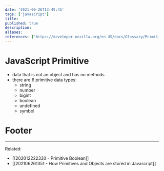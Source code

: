 ```yaml
---
date: '2021-06-26T13:49:45'
tags: ['javascript']
title: 
published: true
description:
aliases:
references: ['https://developer.mozilla.org/en-US/docs/Glossary/Primitive']
---
```


# JavaScript Primitive
- data that is not an object and has no methods
- there are 6 primitive data types:
	- string
	- number
	- bigint
	- boolean
	- undefined
	- symbol


# Footer
---
Related: 
- [[202012222330 - Primitive Boolean]]
- [[202106261351 - How Primitives and Objects are stored in Javascript]]